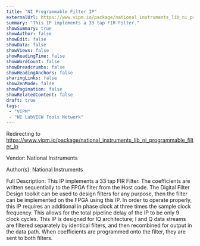 ```yaml
---
title: "NI Programmable Filter IP"
externalUrl: https://www.vipm.io/package/national_instruments_lib_ni_programmable_filter_ip
summary: "This IP implements a 33 tap FIR Filter."
showSummary: true
showAuthor: false
showEdit: false
showData: false
showViews: false
showReadingTime: false
showWordCount: false
showBreadcrumbs: false
showHeadingAnchors: false
sharingLinks: false
showZenMode: false
showPagination: false
showRelatedContent: false
draft: true
tags:
 - "VIPM"
 - "NI LabVIEW Tools Network"
---
```


Redirecting to https://www.vipm.io/package/national_instruments_lib_ni_programmable_filter_ip

Vendor: National Instruments

Author(s): National Instruments
 
Full Description:
This IP implements a 33 tap FIR Filter. The coefficients are written sequentially to the FPGA filter from the Host code. The Digital Filter Design toolkit can be used to design filters for any purpose, then the filter can be implemented on the FPGA using this IP. 
In order to operate properly, this IP requires an additional in phase clock at three times the sample clock frequency. This allows for the total pipeline delay of the IP to be only 9 clock cycles.
This IP is designed for IQ architecture; I and Q data streams are filtered separately by identical filters, and then recombined for output in the data path. When coefficients are programmed onto the filter, they are sent to both filters.